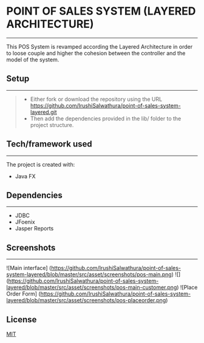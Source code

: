 # POINT OF SALES SYSTEM (LAYERED ARCHITECTURE)
---
This POS System is revamped according the Layered Architecture in order to loose couple and  higher the cohesion between the controller and the model of the system.

## Setup
---
> - Either fork or download the repository using the URL <https://github.com/IrushiSalwathura/point-of-sales-system-layered.git>
> - Then add the dependencies provided in the lib/ folder to the project structure.

## Tech/framework used
---
The project is created with:
* Java FX

## Dependencies
---
* JDBC
* JFoenix
* Jasper Reports

## Screenshots
---
![Main interface]
(https://github.com/IrushiSalwathura/point-of-sales-system-layered/blob/master/src/asset/screenshots/pos-main.png)
![]
(https://github.com/IrushiSalwathura/point-of-sales-system-layered/blob/master/src/asset/screenshots/pos-main-customer.png)
![Place Order Form] 
(https://github.com/IrushiSalwathura/point-of-sales-system-layered/blob/master/src/asset/screenshots/pos-placeorder.png)


## License
[MIT](https://github.com/IrushiSalwathura/point-of-sales-system-layered/blob/master/LICENSE.txt)




